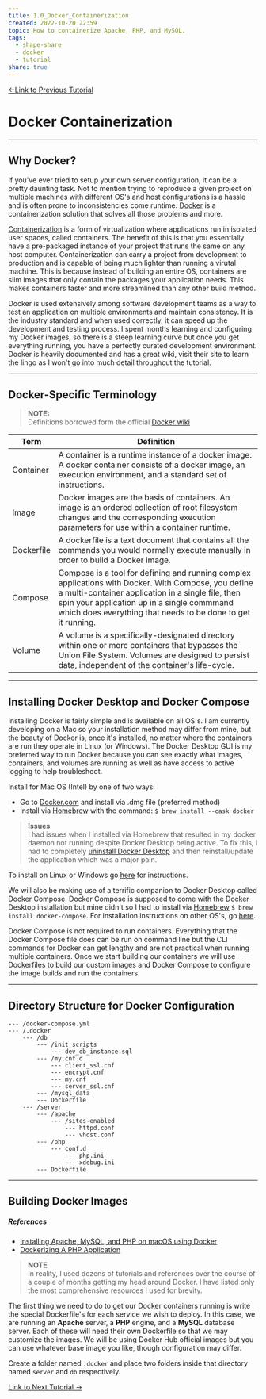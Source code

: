 ```yaml
---  
title: 1.0_Docker_Containerization  
created: 2022-10-20 22:59  
topic: How to containerize Apache, PHP, and MySQL.  
tags:  
  - shape-share  
  - docker  
  - tutorial  
share: true  
---  
```

  
[←Link to Previous Tutorial](/docs/0.0_Getting_Started.md)  
# Docker Containerization  
---  
## Why Docker?  
  
 If you've ever tried to setup your own server configuration, it can be a pretty daunting task. Not to mention trying to reproduce a given project on multiple machines with different OS's and host configurations is a hassle and is often prone to inconsistencies come runtime. [Docker](https://www.docker.com) is a containerization solution that solves all those problems and more.   
  
[Containerization](https://www.citrix.com/solutions/app-delivery-and-security/what-is-containerization.html) is a form of virtualization where applications run in isolated user spaces, called containers. The benefit of this is that you essentially have a pre-packaged instance of your project that runs the same on any host computer. Containerization can carry a project from development to production and is capable of being much lighter than running a virutal machine. This is because instead of building an entire OS, containers are slim images that only contain the packages your application needs. This makes containers faster and more streamlined than any other build method.   
  
Docker is used extensively among software development teams as a way to test an application on multiple environments and maintain consistency. It is the industry standard and when used correctly, it can speed up the development and testing process. I spent months learning and configuring my Docker images, so there is a steep learning curve but once you get everything running, you have a perfectly curated development environment. Docker is heavily documented and has a great wiki, visit their site to learn the lingo as I won't go into much detail throughout the tutorial.  
  
---  
  
## Docker-Specific Terminology  
  
> **NOTE:**  
> Definitions borrowed form the official [Docker wiki](https://docs.docker.com/glossary/)  
  
  
Term | Definition  
--- | ---  
Container | A container is a runtime instance of a docker image. A docker container consists of a docker image, an execution environment, and a standard set of instructions.  
Image | Docker images are the basis of containers. An image is an ordered collection of root filesystem changes and the corresponding execution parameters for use within a container runtime.  
Dockerfile | A dockerfile is a text document that contains all the commands you would normally execute manually in order to build a Docker image.  
Compose | Compose is a tool for defining and running complex applications with Docker. With Compose, you define a multi-container application in a single file, then spin your application up in a single commmand which does everything that needs to be done to get it running.  
Volume | A volume is a specifically-designated directory within one or more containers that bypasses the Union File System. Volumes are designed to persist data, independent of the container's life-cycle.  
  
---  
  
## Installing Docker Desktop and Docker Compose  
  
Installing Docker is fairly simple and is available on all OS's. I am currently developing on a Mac so your installation method may differ from mine, but the beauty of Docker is, once it's installed,  no matter where the containers are run they operate in Linux (or Windows). The Docker Desktop GUI is my preferred way to run Docker because you can see exactly what images, containers, and volumes are running as well as have access to active logging to help troubleshoot.   
  
Install for Mac OS (Intel) by one of two ways:  
- Go to [Docker.com](https://www.docker.com/) and install via .dmg file (preferred method)  
- Install via [Homebrew](https://formulae.brew.sh/cask/docker) with the command:  `$ brew install --cask docker`  
  
> **Issues**  
> I had issues when I installed via Homebrew that resulted in my docker daemon not running despite Docker Desktop being active. To fix this, I had to completely [uninstall Docker Desktop](https://nektony.com/how-to/uninstall-docker-on-mac) and then reinstall/update the application which was a major pain.   
  
To install on Linux or Windows go [here](https://dockerwebdev.com/tutorials/install-docker/) for instructions.  
  
We will also be making use of a terrific companion to Docker Desktop called Docker Compose. Docker Compose is supposed to come with the Docker Desktop installation but mine didn't so I had to install via [Homebrew](https://formulae.brew.sh/formula/docker-compose) `$ brew install docker-compose`. For installation instructions on other OS's, go [here](https://docs.docker.com/compose/install/).  
  
Docker Compose is not required to run containers. Everything that the Docker Compose file does can be run on command line but the CLI commands for Docker can get lengthy and are not practical when running multiple containers. Once we start building our containers we will use Dockerfiles to build our custom images and Docker Compose to configure the image builds and run the containers.  
  
---  
  
## Directory Structure for Docker Configuration  
  
```  
--- /docker-compose.yml  
--- /.docker  
	--- /db  
		--- /init_scripts  
			--- dev_db_instance.sql  
		--- /my.cnf.d  
			--- client_ssl.cnf  
			--- encrypt.cnf  
			--- my.cnf  
			--- server_ssl.cnf  
		--- /mysql_data  
		--- Dockerfile  
	--- /server  
		--- /apache  
			--- /sites-enabled  
				--- httpd.conf  
				--- vhost.conf  
		--- /php  
			--- conf.d  
				--- php.ini  
				--- xdebug.ini  
		--- Dockerfile  
```  
  
---  
  
## Building Docker Images  
  
##### References  
- [Installing Apache, MySQL, and PHP on macOS using Docker](https://jasonmccreary.me/articles/install-apache-php-mysql-macos-docker-local-development/)  
- [Dockerizing A PHP Application](https://semaphoreci.com/community/tutorials/dockerizing-a-php-application)  
  
> **NOTE**  
> In reality, I used dozens of tutorials and references over the course of a couple of months getting my head around Docker. I have listed only the most comprehensive resources I used for brevity.  
  
The first thing we need to do to get our Docker containers running is write the special Dockerfile's for each service we wish to deploy. In this case, we are running an **Apache** server, a **PHP** engine, and a **MySQL** database server. Each of these will need their own Dockerfile so that we may customize the images. We will be using Docker Hub official images but you can use whatever base image you like, though configuration may differ.  
  
Create a folder named `.docker` and place two folders inside that directory named `server` and `db` respectively.  
  
[Link to Next Tutorial →]()